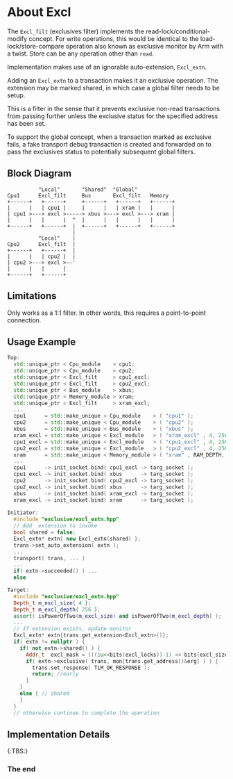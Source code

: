 About Excl
==========

The `Excl_filt` (exclusives filter) implements the read-lock/conditional-modify
concept.  For write operations, this would be identical to the
load-lock/store-compare operation also known as exclusive monitor by Arm with
a twist. Store can be any operation other than `read`.

Implementation makes use of an ignorable auto-extension, `Excl_extn`.

Adding an `Excl_extn` to a transaction makes it an exclusive operation. The
extension may be marked shared, in which case a global filter needs to be
setup.

This is a filter in the sense that it prevents exclusive non-read transactions
from passing further unless the exclusive status for the specified address has
been set.

To support the global concept, when a transaction marked as exclusive fails,
a fake transport debug transaction is created and forwarded on to pass the
exclusives status to potentially subsequent global filters.

Block Diagram
-------------

```
          "Local"       "Shared"  "Global"  
Cpu1      Excl_filt     Bus       Excl_filt   Memory
+------+   +------+     +------+   +------+   +------+
|      |   | cpu1 |     |      |   | xram |   |      |
| cpu1 >---> excl >-----> xbus >---> excl >---> xram |
|      |   |      |  ^  |      |   |      |   |      |
+------+   +------+  |  +------+   +------+   +------+
                     |  
          "Local"    |  
Cpu2      Excl_filt  |  
+------+   +------+  |  
|      |   | cpu2 |  |  
| cpu2 >---> excl >--'
|      |   |      |     
+------+   +------+     
```

Limitations
-----------
Only works as a 1:1 filter. In other words, this requires
a point-to-point connection.

Usage Example
-------------

```cpp
Top:
  std::unique_ptr < Cpu_module    > cpu1;
  std::unique_ptr < Cpu_module    > cpu2;
  std::unique_ptr < Excl_filt     > cpu1_excl;
  std::unique_ptr < Excl_filt     > cpu2_excl;
  std::unique_ptr < Bus_module    > xbus;
  std::unique_ptr < Memory_module > xram;
  std::unique_ptr < Excl_filt     > xram_excl;
  ...
  cpu1      = std::make_unique < Cpu_module    > ( "cpu1" );
  cpu2      = std::make_unique < Cpu_module    > ( "cpu2" );
  xbus      = std::make_unique < Bus_module    > ( "xbus" );
  xram_excl = std::make_unique < Excl_module   > ( "xram_excl" , 4, 256 );
  cpu1_excl = std::make_unique < Excl_module   > ( "cpu1_excl" , 4, 256, &xram_excl );
  cpu2_excl = std::make_unique < Excl_module   > ( "cpu2_excl" , 4, 256, &xram_excl );
  xram      = std::make_unique < Memory_module > ( "xram" , RAM_DEPTH, RAM_BASE,  Access::RW, 16,  8 );
  ...                            
  cpu1      -> init_socket.bind( cpu1_excl -> targ_socket );
  cpu1_excl -> init_socket.bind( xbus      -> targ_socket );
  cpu2      -> init_socket.bind( cpu2_excl -> targ_socket );
  cpu2_excl -> init_socket.bind( xbus      -> targ_socket );
  xbus      -> init_socket.bind( xram_excl -> targ_socket );
  xram_excl -> init_socket.bind( xram      -> targ_socket );
  
Initiator:
  #include "exclusive/excl_extn.hpp"
  // Add  extension to invoke
  bool shared = false;
  Excl_extn* extn{ new Excl_extn(shared) };
  trans->set_auto_extension( extn );
  ...
  transport( trans, ... )
  ...
  if( extn->succeeded() ) ...
  else

Target:
  #include "exclusive/excl_extn.hpp"
  Depth_t m_excl_size{ 4 };
  Depth_t m_excl_depth{ 256 };
  assert( isPowerOfTwo(m_excl_size) and isPowerOfTwo(m_excl_depth) );
  ...
  // If extension exists, update monitor
  Excl_extn* extn{trans.get_extension<Excl_extn>()};
  if( extn != nullptr ) {
    if( not extn->shared() ) {
      Addr_t  excl_mask = (((1u<<bits(excl_locks))-1) << bits(excl_size));
      if( extn->exclusive( trans, mon[trans.get_address()&erg] ) ) {
        trans.set_response( TLM_OK_RESPONSE );
        return; //early
      }
    }
    else { // shared
    }
  }
  // otherwise continue to complete the operation
```

Implementation Details
----------------------

{:TBS:}

### The end
